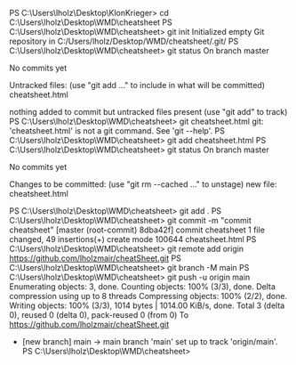 PS C:\Users\lholz\Desktop\KlonKrieger> cd C:\Users\lholz\Desktop\WMD\cheatsheet
PS C:\Users\lholz\Desktop\WMD\cheatsheet> git init
Initialized empty Git repository in C:/Users/lholz/Desktop/WMD/cheatsheet/.git/
PS C:\Users\lholz\Desktop\WMD\cheatsheet> git status
On branch master

No commits yet

Untracked files:
  (use "git add <file>..." to include in what will be committed)
        cheatsheet.html

nothing added to commit but untracked files present (use "git add" to track)
PS C:\Users\lholz\Desktop\WMD\cheatsheet> git cheatsheet.html
git: 'cheatsheet.html' is not a git command. See 'git --help'.
PS C:\Users\lholz\Desktop\WMD\cheatsheet> git add cheatsheet.html
PS C:\Users\lholz\Desktop\WMD\cheatsheet> git status
On branch master

No commits yet

Changes to be committed:
  (use "git rm --cached <file>..." to unstage)
        new file:   cheatsheet.html

PS C:\Users\lholz\Desktop\WMD\cheatsheet> git add .
PS C:\Users\lholz\Desktop\WMD\cheatsheet> git commit -m "commit cheatsheet"
[master (root-commit) 8dba42f] commit cheatsheet
 1 file changed, 49 insertions(+)
 create mode 100644 cheatsheet.html
PS C:\Users\lholz\Desktop\WMD\cheatsheet> git remote add origin https://github.com/lholzmair/cheatSheet.git
PS C:\Users\lholz\Desktop\WMD\cheatsheet> git branch -M main
PS C:\Users\lholz\Desktop\WMD\cheatsheet> git push -u origin main
Enumerating objects: 3, done.
Counting objects: 100% (3/3), done.
Delta compression using up to 8 threads
Compressing objects: 100% (2/2), done.
Writing objects: 100% (3/3), 1014 bytes | 1014.00 KiB/s, done.
Total 3 (delta 0), reused 0 (delta 0), pack-reused 0 (from 0)
To https://github.com/lholzmair/cheatSheet.git
 * [new branch]      main -> main
branch 'main' set up to track 'origin/main'.
PS C:\Users\lholz\Desktop\WMD\cheatsheet>